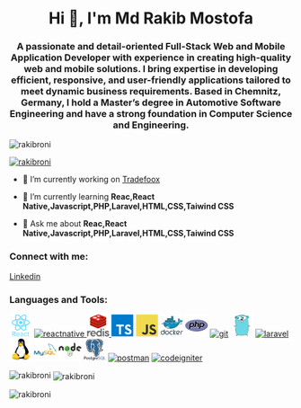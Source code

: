 <h1 align="center">Hi 👋, I'm Md Rakib Mostofa</h1>
<h3 align="center">A passionate and detail-oriented Full-Stack Web and Mobile Application Developer with experience in creating high-quality web and mobile solutions. I bring expertise in developing efficient, responsive, and user-friendly applications tailored to meet dynamic business requirements. Based in Chemnitz, Germany, I hold a Master’s degree in Automotive Software Engineering and have a strong foundation in Computer Science and Engineering.</h3>

<p align="left"> <img src="https://komarev.com/ghpvc/?username=rakibroni&label=Profile%20views&color=0e75b6&style=flat" alt="rakibroni" /> </p>

<p align="left"> <a href="https://github.com/ryo-ma/github-profile-trophy"><img src="https://github-profile-trophy.vercel.app/?username=rakibroni" alt="rakibroni" /></a> </p>

- 🔭 I’m currently working on [Tradefoox](https://tradefoox.com/)

- 🌱 I’m currently learning **Reac,React Native,Javascript,PHP,Laravel,HTML,CSS,Taiwind CSS**

- 💬 Ask me about **Reac,React Native,Javascript,PHP,Laravel,HTML,CSS,Taiwind CSS**

<h3 align="left">Connect with me:</h3>
<p align="left">
    <a href="https://www.linkedin.com/in/md-rakib-mostofa/" target="_blank" rel="noreferrer">Linkedin</a> 
</p>

<h3 align="left">Languages and Tools:</h3>
<p align="left"> 
  
  <a href="https://reactjs.org/" target="_blank" rel="noreferrer"><img src="https://raw.githubusercontent.com/devicons/devicon/master/icons/react/react-original-wordmark.svg" alt="react" width="40" height="40"/></a> 
  <a href="https://reactnative.dev/" target="_blank" rel="noreferrer"> <img src="https://reactnative.dev/img/header_logo.svg" alt="reactnative" width="40" height="40"/> </a> <a href="https://redis.io" target="_blank" rel="noreferrer"><img src="https://raw.githubusercontent.com/devicons/devicon/master/icons/redis/redis-original-wordmark.svg" alt="redis" width="40" height="40"/> </a>
  <a href="https://www.typescriptlang.org/" target="_blank" rel="noreferrer"><img src="https://raw.githubusercontent.com/devicons/devicon/master/icons/typescript/typescript-original.svg" alt="typescript" width="40" height="40"/></a> 
  <a href="https://developer.mozilla.org/en-US/docs/Web/JavaScript" target="_blank" rel="noreferrer"><img src="https://raw.githubusercontent.com/devicons/devicon/master/icons/javascript/javascript-original.svg" alt="javascript" width="40" height="40"/></a> 
  <a href="https://www.docker.com/" target="_blank" rel="noreferrer"><img src="https://raw.githubusercontent.com/devicons/devicon/master/icons/docker/docker-original-wordmark.svg" alt="docker" width="40" height="40"/></a>
  <a href="https://www.php.net" target="_blank" rel="noreferrer"><img src="https://raw.githubusercontent.com/devicons/devicon/master/icons/php/php-original.svg" alt="php" width="40" height="40"/></a> 
  <a href="https://git-scm.com/" target="_blank" rel="noreferrer"><img src="https://www.vectorlogo.zone/logos/git-scm/git-scm-icon.svg" alt="git" width="40" height="40"/></a> 
  <a href="https://golang.org" target="_blank" rel="noreferrer"> <img src="https://raw.githubusercontent.com/devicons/devicon/master/icons/go/go-original.svg" alt="go" width="40" height="40"/></a>
  <a href="https://laravel.com/" target="_blank" rel="noreferrer"><img src="https://cdn.freebiesupply.com/logos/thumbs/2x/laravel-logo.png" alt="laravel" width="40" height="40"/></a> 
  <a href="https://www.linux.org/" target="_blank" rel="noreferrer"><img src="https://raw.githubusercontent.com/devicons/devicon/master/icons/linux/linux-original.svg" alt="linux" width="40" height="40"/></a> 
  <a href="https://www.mysql.com/" target="_blank" rel="noreferrer"><img src="https://raw.githubusercontent.com/devicons/devicon/master/icons/mysql/mysql-original-wordmark.svg" alt="mysql" width="40" height="40"/></a>
  <a href="https://nodejs.org" target="_blank" rel="noreferrer"><img src="https://raw.githubusercontent.com/devicons/devicon/master/icons/nodejs/nodejs-original-wordmark.svg" alt="nodejs" width="40" height="40"/></a>
  <a href="https://www.postgresql.org" target="_blank" rel="noreferrer"><img src="https://raw.githubusercontent.com/devicons/devicon/master/icons/postgresql/postgresql-original-wordmark.svg" alt="postgresql" width="40" height="40"/></a> 
  <a href="https://postman.com" target="_blank" rel="noreferrer"><img src="https://www.vectorlogo.zone/logos/getpostman/getpostman-icon.svg" alt="postman" width="40" height="40"/></a> 
    <a href="https://codeigniter.com" target="_blank" rel="noreferrer"><img src="https://cdn.worldvectorlogo.com/logos/codeigniter.svg" alt="codeigniter" width="40" height="40"/></a> 
</p>

<p><img align="left" src="https://github-readme-stats.vercel.app/api/top-langs?username=rakibroni&show_icons=true&locale=en&layout=compact" alt="rakibroni" /></p>
<p>&nbsp;<img align="center" src="https://github-readme-stats.vercel.app/api?username=rakibroni&show_icons=true&locale=en" alt="rakibroni" /></p>

<p><img align="center" src="https://github-readme-streak-stats.herokuapp.com/?user=rakibroni&" alt="rakibroni" /></p>
